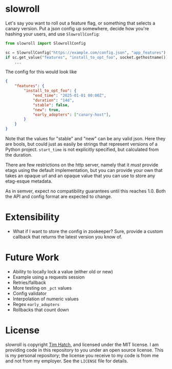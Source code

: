 # slowroll

Let's say you want to roll out a feature flag, or something that selects a
canary version.  Put a json config up somewhere, decide how you're hashing your
users, and use `SlowrollConfig`:

```py
from slowroll import SlowrollConfig

sc = SlowrollConfig("https://example.com/config.json", "app_features")
if sc.get_value("features", "install_to_opt_foo", socket.gethostname()):
    ...
```

The config for this would look like

```json
{
    "features": {
        "install_to_opt_foo": {
            "end_time": "2025-01-01 00:00Z",
            "duration": "14d",
            "stable": false,
            "new": true,
            "early_adopters": ["canary-host"],
        }
    }
}
```

Note that the values for "stable" and "new" can be any valid json.  Here they
are bools, but could just as easily be strings that represent versions of a
Python project.  `start_time` is not explicitly specified, but calculated from
the duration.

There are few restrictions on the http server, namely that it _must_ provide
etags using the default implementation, but you can provide your own that takes
an opaque url and an opaque value that you can use to store any etag-esque
metadata.

As in semver, expect no compatibility guarantees until this reaches 1.0.  Both
the API and config format are expected to change.

# Extensibility

* What if I want to store the config in zookeeper?  Sure, provide a custom
  callback that returns the latest version you know of.

# Future Work

* Ability to locally lock a value (either old or new)
* Example using a requests session
* Retries/fallback
* More testing on `_pct` values
* Config validator
* Interpolation of numeric values
* Regex `early_adopters`
* Rollbacks that count down

# License

slowroll is copyright [Tim Hatch](https://timhatch.com/), and licensed under
the MIT license.  I am providing code in this repository to you under an open
source license.  This is my personal repository; the license you receive to
my code is from me and not from my employer. See the `LICENSE` file for details.
